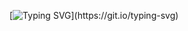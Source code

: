 [![Typing SVG](https://readme-typing-svg.herokuapp.com?font=Arizonia&size=35&pause=1000&color=025043&vCenter=true&multiline=true&width=800&height=60&lines=Hey+Fellow+Developer!+Welcome+aboard+my+profile!+%F0%9F%91%8B%F0%9F%8F%BB;)](https://git.io/typing-svg)

<!--
**bhagyasreey/bhagyasreey** is a ✨ _special_ ✨ repository because its `README.md` (this file) appears on your GitHub profile.

Here are some ideas to get you started:

- 🔭 I’m currently working on ...
- 🌱 I’m currently learning ...
- 👯 I’m looking to collaborate on ...
- 🤔 I’m looking for help with ...
- 💬 Ask me about ...
- 📫 How to reach me: ...
- 😄 Pronouns: ...
- ⚡ Fun fact: ...
-->
